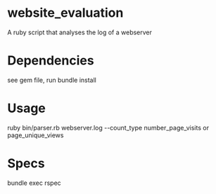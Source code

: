 # website_evaluation
A ruby script that analyses the log of a webserver

# Dependencies
see gem file, run bundle install

# Usage
ruby bin/parser.rb webserver.log --count_type number_page_visits or page_unique_views

# Specs
bundle exec rspec
